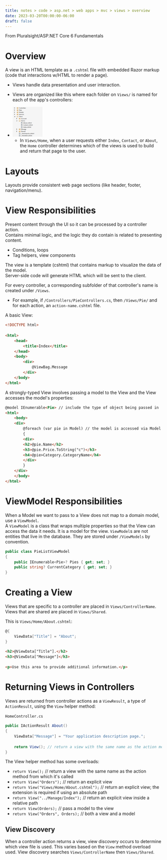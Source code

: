 ```yaml
---
title: notes > code > asp.net > web apps > mvc > views > overview
date: 2023-03-20T00:00:00-06:00
draft: false
---
```


From Pluralsight/ASP.NET Core 6 Fundamentals

# Overview
A view is an HTML template as a `.cshtml` file with embedded Razor markup (code that interactions w/HTML to render a page).
- Views handle data presentation and user interaction.
- Views are organized like this where each folder on `Views/` is named for each of the app's controllers:
- <img src="view-folder-structure.png" width="20%" height="20%">   
	
    - In `Views/Home`, when a user requests either `Index`, `Contact`, or `About`, the `Home` controller determines which of the views is used to build and return that page to the user.

# Layouts
Layouts provide consistent web page sections (like header, footer, navigation/menu).

# View Responsibilities
Present content through the UI so it can be processed by a controller action.  
Contains minimal logic, and the logic they do contain is related to presenting content.
- Conditions, loops
- Tag helpers, view components
	
The view is a template (cshtml) that contains markup to visualize the data of the model.  
Server-side code will generate HTML which will be sent to the client.

For every controller, a corresponding subfolder of that controller's name is created under `/Views`.  
- For example, if `/Controllers/PieControllers.cs`, then `/Views/Pie/` and for each action, an `action-name.cshtml` file.

A basic View:
```html
<!DOCTYPE html>

<html>
    <head>
        <title>Index</title>
    </head>
    <body>
        <div>
            @ViewBag.Message
        </div>
    </body>
</html>
```

A strongly-typed View involves passing a model to the View and the View accesses the model's properties:
```html
@model IEnumerable<Pie> // include the type of object being passed in
<html>
    <body>
    <div>
        @foreach (var pie in Model) // the model is accessed via Model
        {
        <div>
        <h2>@pie.Name</h2>
        <h3>@pie.Price.ToString("c")</h3>
        <h4>@pie>Category.CategoryName</h4>
        </div>
        }
    </div>
    </body>
</html>
```

# ViewModel Responsibilities
When a Model we want to pass to a View does not map to a domain model, use a `ViewModel`.  
A `ViewModel` is a class that wraps multiple properties so that the View can access the data it needs.  It is a model for the view.
`ViewModel`s are not entities that live in the database.  They are stored under `/ViewModels` by convention.
```cs
public class PieListViewModel
{
	public IEnumerable<Pie>? Pies { get; set; }
	public string? CurrentCategory { get; set; }
}
```

# Creating a View
Views that are specific to a controller are placed in `Views/ControllerName`.  Views that are shared are placed in `Views/Shared`.

This is `Views/Home/About.cshtml`:
```cs
@{
    ViewData["Title"] = "About";
}
```
```html
<h2>@ViewData["Title"].</h2>
<h3>@ViewData["Message"]</h3>

<p>Use this area to provide additional information.</p>
```

# Returning Views in Controllers
Views are returned from controller actions as a `ViewResult`, a type of `ActionResult`, using the `View` helper method:

`HomeController.cs`
```cs
public IActionResult About()
{
    ViewData["Message"] = "Your application description page.";

    return View(); // return a view with the same name as the action method from which it's called
}
```
The View helper method has some overloads:
- `return View();` // return a view with the same name as the action method from which it's called
- `return View("Orders");` // return an explicit view
- `return View("Views/Home/About.cshtml");` // return an explicit view; the extension is required if using an absolute path
- `return View("../Manage/Index");` // return an explicit view inside a relative path 
- `return View(Orders);` // pass a model to the view
- `return View("Orders", Orders);` // both a view and a model

## View Discovery
When a controller action returns a view, view discovery occurs to determine which view file is used.  This varies based on the `View` method overload used.  View discovery searches `Views/ControllerName` then `Views/Shared`.
